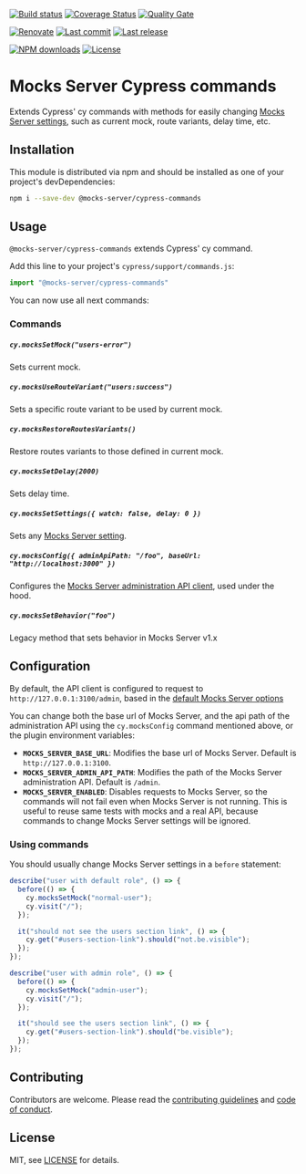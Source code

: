 [![Build status][build-image]][build-url] [![Coverage Status][coveralls-image]][coveralls-url] [![Quality Gate][quality-gate-image]][quality-gate-url]

[![Renovate](https://img.shields.io/badge/renovate-enabled-brightgreen.svg)](https://renovatebot.com) [![Last commit][last-commit-image]][last-commit-url] [![Last release][release-image]][release-url] 

[![NPM downloads][npm-downloads-image]][npm-downloads-url] [![License][license-image]][license-url]


# Mocks Server Cypress commands

Extends Cypress' cy commands with methods for easily changing [Mocks Server settings][mocks-server-options-url], such as current mock, route variants, delay time, etc.

## Installation

This module is distributed via npm and should be installed as one of your project's devDependencies:

```bash
npm i --save-dev @mocks-server/cypress-commands
```

## Usage

`@mocks-server/cypress-commands` extends Cypress' cy command.

Add this line to your project's `cypress/support/commands.js`:

```js
import "@mocks-server/cypress-commands"
```

You can now use all next commands:

### Commands

##### `cy.mocksSetMock("users-error")`

Sets current mock.

##### `cy.mocksUseRouteVariant("users:success")`

Sets a specific route variant to be used by current mock.

##### `cy.mocksRestoreRoutesVariants()`

Restore routes variants to those defined in current mock.

##### `cy.mocksSetDelay(2000)`

Sets delay time.

##### `cy.mocksSetSettings({ watch: false, delay: 0 })`

Sets any [Mocks Server setting][mocks-server-options-url].

##### `cy.mocksConfig({ adminApiPath: "/foo", baseUrl: "http://localhost:3000" })`

Configures the [Mocks Server administration API client](https://github.com/mocks-server/admin-api-client), used under the hood.

##### `cy.mocksSetBehavior("foo")`

Legacy method that sets behavior in Mocks Server v1.x

## Configuration

By default, the API client is configured to request to `http://127.0.0.1:3100/admin`, based in the [default Mocks Server options][mocks-server-options-url]

You can change both the base url of Mocks Server, and the api path of the administration API using the `cy.mocksConfig` command mentioned above, or the plugin environment variables:

* __`MOCKS_SERVER_BASE_URL`__: Modifies the base url of Mocks Server. Default is `http://127.0.0.1:3100`.
* __`MOCKS_SERVER_ADMIN_API_PATH`__: Modifies the path of the Mocks Server administration API. Default is `/admin`.
* __`MOCKS_SERVER_ENABLED`__: Disables requests to Mocks Server, so the commands will not fail even when Mocks Server is not running. This is useful to reuse same tests with mocks and a real API, because commands to change Mocks Server settings will be ignored.

### Using commands

You should usually change Mocks Server settings in a `before` statement:

```js
describe("user with default role", () => {
  before(() => {
    cy.mocksSetMock("normal-user");
    cy.visit("/");
  });

  it("should not see the users section link", () => {
    cy.get("#users-section-link").should("not.be.visible");
  });
});

describe("user with admin role", () => {
  before(() => {
    cy.mocksSetMock("admin-user");
    cy.visit("/");
  });

  it("should see the users section link", () => {
    cy.get("#users-section-link").should("be.visible");
  });
});
```

## Contributing

Contributors are welcome.
Please read the [contributing guidelines](.github/CONTRIBUTING.md) and [code of conduct](.github/CODE_OF_CONDUCT.md).

## License

MIT, see [LICENSE](./LICENSE) for details.

[mocks-server-url]: https://www.mocks-server.org
[mocks-server-options-url]: https://www.mocks-server.org/docs/configuration-options

[coveralls-image]: https://coveralls.io/repos/github/mocks-server/cypress-commands/badge.svg
[coveralls-url]: https://coveralls.io/github/mocks-server/cypress-commands
[build-image]: https://github.com/mocks-server/cypress-commands/workflows/build/badge.svg?branch=master
[build-url]: https://github.com/mocks-server/cypress-commands/actions?query=workflow%3Abuild+branch%3Amaster
[last-commit-image]: https://img.shields.io/github/last-commit/mocks-server/cypress-commands.svg
[last-commit-url]: https://github.com/mocks-server/cypress-commands/commits
[license-image]: https://img.shields.io/npm/l/@mocks-server/cypress-commands.svg
[license-url]: https://github.com/mocks-server/cypress-commands/blob/master/LICENSE
[npm-downloads-image]: https://img.shields.io/npm/dm/@mocks-server/cypress-commands.svg
[npm-downloads-url]: https://www.npmjs.com/package/@mocks-server/cypress-commands
[quality-gate-image]: https://sonarcloud.io/api/project_badges/measure?project=mocks-server_cypress-commands&metric=alert_status
[quality-gate-url]: https://sonarcloud.io/dashboard?id=mocks-server_cypress-commands
[release-image]: https://img.shields.io/github/release-date/mocks-server/cypress-commands.svg
[release-url]: https://github.com/mocks-server/cypress-commands/releases
